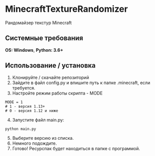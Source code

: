 # MinecraftTextureRandomizer
Рандомайзер текстур Minecraft
## Системные требования
**OS: Windows**, **Python: 3.6+**
## Использование / установка
1. Клонируйте / скачайте репозиторий
2. Зайдите в файл config.py и впишите путь к папке .minecraft, если требуется.
3. Настройте режим работы скрипта - MODE

```
MODE = 1
# 1 - версия 1.13+
# 0 - версия 1.12 и ниже
```

4. Запустите файл main.py:

`python main.py`

5. Выберите версию из списка.
6. Немного подождите.
7. Готово! Ресурспак будет находиться в папке с программой.
